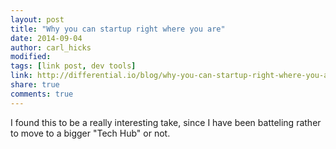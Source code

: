 ```yaml
---
layout: post
title: "Why you can startup right where you are"
date: 2014-09-04
author: carl_hicks 
modified:
tags: [link post, dev tools]
link: http://differential.io/blog/why-you-can-startup-right-where-you-are
share: true
comments: true
---
```


I found this to be a really interesting take, since I have been batteling rather to move to a bigger "Tech Hub" or not.